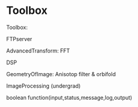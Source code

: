 Toolbox
====

Toolbox:

FTPserver

AdvancedTransform: FFT

DSP

GeometryOfImage: Anisotop filter & orbifold

ImageProcessing (undergrad)

 boolean function(input,status,message,log,output)
